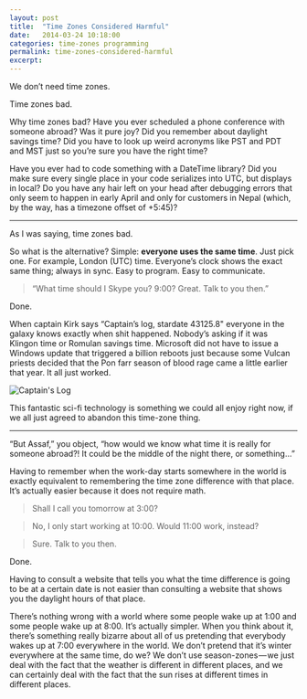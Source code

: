 ```yaml
---
layout: post
title:  "Time Zones Considered Harmful"
date:   2014-03-24 10:18:00
categories: time-zones programming
permalink: time-zones-considered-harmful
excerpt:
---
```


We don’t need time zones.

Time zones bad.

Why time zones bad? Have you ever scheduled a phone conference with someone abroad? Was it pure joy? Did you remember about daylight savings time? Did you have to look up weird acronyms like PST and PDT and MST just so you’re sure you have the right time?

Have you ever had to code something with a DateTime library? Did you make sure every single place in your code serializes into UTC, but displays in local? Do you have any hair left on your head after debugging errors that only seem to happen in early April and only for customers in Nepal (which, by the way, has a timezone offset of +5:45)?

-----------

As I was saying, time zones bad.

So what is the alternative? Simple: **everyone uses the same time**. Just pick one. For example, London (UTC) time. Everyone’s clock shows the exact same thing; always in sync. Easy to program. Easy to communicate.

> “What time should I Skype you? 9:00? Great. Talk to you then.”

Done.

When captain Kirk says “Captain’s log, stardate 43125.8" everyone in the galaxy knows exactly when shit happened. Nobody’s asking if it was Klingon time or Romulan savings time. Microsoft did not have to issue a Windows update that triggered a billion reboots just because some Vulcan priests decided that the Pon farr season of blood rage came a little earlier that year. It all just worked.

![Captain's Log](https://s3.amazonaws.com/gigantt_pub_imgs/2014/04/1397593455.jpg)

This fantastic sci-fi technology is something we could all enjoy right now, if we all just agreed to abandon this time-zone thing.

----
“But Assaf,” you object, “how would we know what time it is really for someone abroad?! It could be the middle of the night there, or something…”

Having to remember when the work-day starts somewhere in the world is exactly equivalent to remembering the time zone difference with that place. It’s actually easier because it does not require math.

> Shall I call you tomorrow at 3:00?

> No, I only start working at 10:00. Would 11:00 work, instead?

> Sure. Talk to you then.

Done.

Having to consult a website that tells you what the time difference is going to be at a certain date is not easier than consulting a website that shows you the daylight hours of that place.

There’s nothing wrong with a world where some people wake up at 1:00 and some people wake up at 8:00. It’s actually simpler. When you think about it, there’s something really bizarre about all of us pretending that everybody wakes up at 7:00 everywhere in the world. We don’t pretend that it’s winter everywhere at the same time, do we? We don’t use season-zones — we just deal with the fact that the weather is different in different places, and we can certainly deal with the fact that the sun rises at different times in different places.